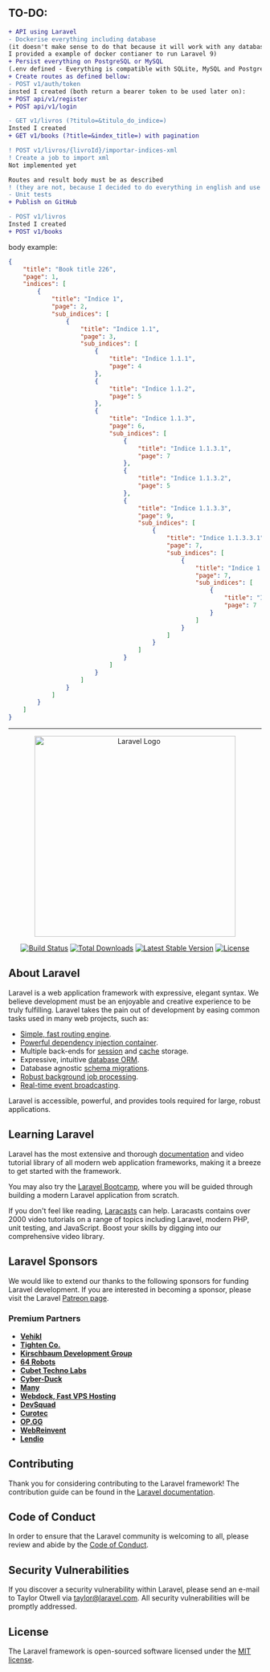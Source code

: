 ## TO-DO:
```diff
+ API using Laravel
- Dockerise everything including database
(it doesn't make sense to do that because it will work with any database you choose, instead,
I provided a example of docker contianer to run Laravel 9)
+ Persist everything on PostgreSQL or MySQL
(.env defined - Everything is compatible with SQLite, MySQL and PostgreSQL)
+ Create routes as defined bellow:
- POST v1/auth/token 
insted I created (both return a bearer token to be used later on):
+ POST api/v1/register
+ POST api/v1/login

- GET v1/livros (?titulo=&titulo_do_indice=)
Insted I created
+ GET v1/books (?title=&index_title=) with pagination

! POST v1/livros/{livroId}/importar-indices-xml
! Create a job to import xml
Not implemented yet

Routes and result body must be as described
! (they are not, because I decided to do everything in english and use pagination)
- Unit tests
+ Publish on GitHub

- POST v1/livros
Insted I created
+ POST v1/books
```
body example: 
```json
{
    "title": "Book title 226",
    "page": 1,
    "indices": [
        {
            "title": "Indice 1",
            "page": 2,
            "sub_indices": [
                {
                    "title": "Indice 1.1",
                    "page": 3,
                    "sub_indices": [
                        {
                            "title": "Indice 1.1.1",
                            "page": 4
                        },
                        {
                            "title": "Indice 1.1.2",
                            "page": 5
                        },
                        {
                            "title": "Indice 1.1.3",
                            "page": 6,
                            "sub_indices": [
                                {
                                    "title": "Indice 1.1.3.1",
                                    "page": 7
                                },
                                {
                                    "title": "Indice 1.1.3.2",
                                    "page": 5
                                },
                                {
                                    "title": "Indice 1.1.3.3",
                                    "page": 9,
                                    "sub_indices": [
                                        {
                                            "title": "Indice 1.1.3.3.1",
                                            "page": 7,
                                            "sub_indices": [
                                                {
                                                    "title": "Indice 1.1.3.3.1.1",
                                                    "page": 7,
                                                    "sub_indices": [
                                                        {
                                                            "title": "Indice 1.1.3.3.1.1.1",
                                                            "page": 7
                                                        }
                                                    ]
                                                }
                                            ]
                                        }
                                    ]
                                }
                            ]
                        }
                    ]
                }
            ]
        }
    ]
}
```


------------

<p align="center"><a href="https://laravel.com" target="_blank"><img src="https://raw.githubusercontent.com/laravel/art/master/logo-lockup/5%20SVG/2%20CMYK/1%20Full%20Color/laravel-logolockup-cmyk-red.svg" width="400" alt="Laravel Logo"></a></p>

<p align="center">
<a href="https://github.com/laravel/framework/actions"><img src="https://github.com/laravel/framework/workflows/tests/badge.svg" alt="Build Status"></a>
<a href="https://packagist.org/packages/laravel/framework"><img src="https://img.shields.io/packagist/dt/laravel/framework" alt="Total Downloads"></a>
<a href="https://packagist.org/packages/laravel/framework"><img src="https://img.shields.io/packagist/v/laravel/framework" alt="Latest Stable Version"></a>
<a href="https://packagist.org/packages/laravel/framework"><img src="https://img.shields.io/packagist/l/laravel/framework" alt="License"></a>
</p>

## About Laravel

Laravel is a web application framework with expressive, elegant syntax. We believe development must be an enjoyable and creative experience to be truly fulfilling. Laravel takes the pain out of development by easing common tasks used in many web projects, such as:

- [Simple, fast routing engine](https://laravel.com/docs/routing).
- [Powerful dependency injection container](https://laravel.com/docs/container).
- Multiple back-ends for [session](https://laravel.com/docs/session) and [cache](https://laravel.com/docs/cache) storage.
- Expressive, intuitive [database ORM](https://laravel.com/docs/eloquent).
- Database agnostic [schema migrations](https://laravel.com/docs/migrations).
- [Robust background job processing](https://laravel.com/docs/queues).
- [Real-time event broadcasting](https://laravel.com/docs/broadcasting).

Laravel is accessible, powerful, and provides tools required for large, robust applications.

## Learning Laravel

Laravel has the most extensive and thorough [documentation](https://laravel.com/docs) and video tutorial library of all modern web application frameworks, making it a breeze to get started with the framework.

You may also try the [Laravel Bootcamp](https://bootcamp.laravel.com), where you will be guided through building a modern Laravel application from scratch.

If you don't feel like reading, [Laracasts](https://laracasts.com) can help. Laracasts contains over 2000 video tutorials on a range of topics including Laravel, modern PHP, unit testing, and JavaScript. Boost your skills by digging into our comprehensive video library.

## Laravel Sponsors

We would like to extend our thanks to the following sponsors for funding Laravel development. If you are interested in becoming a sponsor, please visit the Laravel [Patreon page](https://patreon.com/taylorotwell).

### Premium Partners

- **[Vehikl](https://vehikl.com/)**
- **[Tighten Co.](https://tighten.co)**
- **[Kirschbaum Development Group](https://kirschbaumdevelopment.com)**
- **[64 Robots](https://64robots.com)**
- **[Cubet Techno Labs](https://cubettech.com)**
- **[Cyber-Duck](https://cyber-duck.co.uk)**
- **[Many](https://www.many.co.uk)**
- **[Webdock, Fast VPS Hosting](https://www.webdock.io/en)**
- **[DevSquad](https://devsquad.com)**
- **[Curotec](https://www.curotec.com/services/technologies/laravel/)**
- **[OP.GG](https://op.gg)**
- **[WebReinvent](https://webreinvent.com/?utm_source=laravel&utm_medium=github&utm_campaign=patreon-sponsors)**
- **[Lendio](https://lendio.com)**

## Contributing

Thank you for considering contributing to the Laravel framework! The contribution guide can be found in the [Laravel documentation](https://laravel.com/docs/contributions).

## Code of Conduct

In order to ensure that the Laravel community is welcoming to all, please review and abide by the [Code of Conduct](https://laravel.com/docs/contributions#code-of-conduct).

## Security Vulnerabilities

If you discover a security vulnerability within Laravel, please send an e-mail to Taylor Otwell via [taylor@laravel.com](mailto:taylor@laravel.com). All security vulnerabilities will be promptly addressed.

## License

The Laravel framework is open-sourced software licensed under the [MIT license](https://opensource.org/licenses/MIT).
